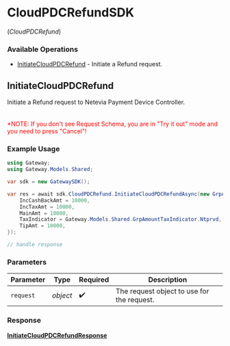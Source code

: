 # CloudPDCRefundSDK
(*CloudPDCRefund*)

### Available Operations

* [InitiateCloudPDCRefund](#initiatecloudpdcrefund) - Initiate a Refund request.

## InitiateCloudPDCRefund

Initiate a Refund request to Netevia Payment Device Controller.   
<br><br><span style="color:red">*NOTE: If you don't see Request Schema, you are in "Try it out" mode and you need to press "Cancel"!</span>


### Example Usage

```csharp
using Gateway;
using Gateway.Models.Shared;

var sdk = new GatewaySDK();

var res = await sdk.CloudPDCRefund.InitiateCloudPDCRefundAsync(new GrpAmount() {
    IncCashBackAmt = 10000,
    IncTaxAmt = 10000,
    MainAmt = 10000,
    TaxIndicator = Gateway.Models.Shared.GrpAmountTaxIndicator.Ntprvd,
    TipAmt = 10000,
});

// handle response
```

### Parameters

| Parameter                                  | Type                                       | Required                                   | Description                                |
| ------------------------------------------ | ------------------------------------------ | ------------------------------------------ | ------------------------------------------ |
| `request`                                  | *object*                                   | :heavy_check_mark:                         | The request object to use for the request. |


### Response

**[InitiateCloudPDCRefundResponse](../../models/operations/InitiateCloudPDCRefundResponse.md)**

